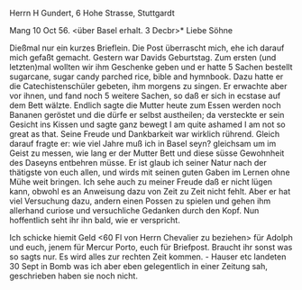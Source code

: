 Herrn H Gundert, 6 Hohe Strasse, Stuttgardt

 Mang 10 Oct 56.
 <über Basel erhalt. 3 Decbr>*
Liebe Söhne

Dießmal nur ein kurzes Brieflein. Die Post überrascht mich, ehe ich darauf mich gefaßt gemacht. Gestern war Davids Geburtstag. Zum ersten (und letzten)mal wollten wir ihm Geschenke geben und er hatte 5 Sachen bestellt sugarcane, sugar candy parched rice, bible and hymnbook. Dazu hatte er die Catechistenschüler gebeten, ihm morgens zu singen. Er erwachte aber vor ihnen, und fand noch 5 weitere Sachen, so daß er sich in ecstase auf dem Bett wälzte. Endlich sagte die Mutter heute zum Essen werden noch Bananen geröstet und die dürfe er selbst austheilen; da versteckte er sein Gesicht ins Kissen und sagte ganz bewegt I am quite ashamed I am not so great as that. Seine Freude und Dankbarkeit war wirklich rührend. Gleich darauf fragte er: wie viel Jahre muß ich in Basel seyn? gleichsam um im Geist zu messen, wie lang er der Mutter Bett und diese süsse Gewohnheit des Daseyns entbehren müsse. Er ist glaub ich seiner Natur nach der thätigste von euch allen, und wirds mit seinen guten Gaben im Lernen ohne Mühe weit bringen. Ich sehe auch zu meiner Freude daß er nicht lügen kann, obwohl es an Anweisung dazu von Zeit zu Zeit nicht fehlt. Aber er hat viel Versuchung dazu, andern einen Possen zu spielen und gehen ihm allerhand curiose und versuchliche Gedanken durch den Kopf. Nun hoffentlich seht ihr ihn bald, wie er verspricht.

Ich schicke hiemit Geld <60 Fl von Herrn Chevalier zu beziehen> für Adolph und euch, jenem für Mercur Porto, euch für Briefpost. Braucht ihr sonst was so sagts nur. Es wird alles zur rechten Zeit kommen. - Hauser etc landeten 30 Sept in Bomb was ich aber eben gelegentlich in einer Zeitung sah, geschrieben haben sie noch nicht.

